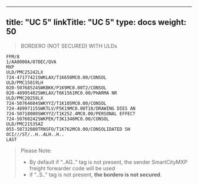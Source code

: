 
---
title: "UC 5"
linkTitle: "UC 5"
type: docs
weight: 50
---

> BORDERO (NOT SECURED) WITH ULDs

```
FFM/8
1/AA0000A/07DEC/QVA
MXP
ULD/PMC25242LX
724-47177421SWKLAX/T1K650MC0.00/CONSOL
ULD/PMC15019LH
020-50768524SWKBKK/P1K9MC0.00T2/CONSOL
020-48995402SWKLAX/T6K1561MC0.00/PHARMA NR
ULD/PMC20258LX
724-50764604SWKYYZ/T1K105MC0.00/CONSOL
724-48997115SWKTLV/P5K19MC0.00T10/DRAWING DIES AN
724-50718080SWKYYZ/T1K252.4MC0.00/PERSONAL EFFECT
724-50760242SWKPEK/T3K1346MC0.00/CONSOL
ULD/PMC21535AZ
055-50732080TRNSFO/T1K762MC0.00/CONSOLIDATED SH
OCI///ST/..H..ALH..H..
LAST 
```

> Please Note:
> - By default if "..AG.." tag is not present, the sender SmartCityMXP freight forwarder code will be used
> - if "..S.." tag is not present, **the bordero is not secured**. 
